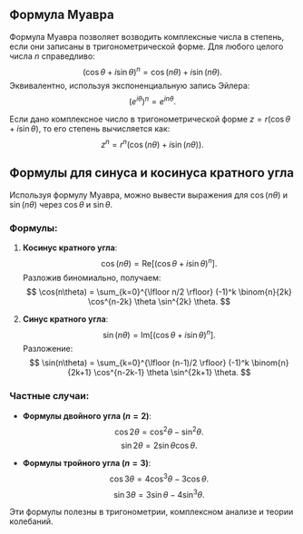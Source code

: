 

## Формула Муавра
Формула Муавра позволяет возводить комплексные числа в степень, если они записаны в тригонометрической форме. Для любого целого числа $n$ справедливо:
$$
(\cos \theta + i \sin \theta)^n = \cos(n\theta) + i \sin(n\theta).
$$
Эквивалентно, используя экспоненциальную запись Эйлера:
$$
(e^{i\theta})^n = e^{i n\theta}.
$$

Если дано комплексное число в тригонометрической форме $z = r(\cos \theta + i \sin \theta)$, то его степень вычисляется как:
$$
z^n = r^n (\cos(n\theta) + i \sin(n\theta)).
$$

## Формулы для синуса и косинуса кратного угла
Используя формулу Муавра, можно вывести выражения для $\cos(n\theta)$ и $\sin(n\theta)$ через $\cos\theta$ и $\sin\theta$.

### Формулы:
1. **Косинус кратного угла**:
   $$
   \cos(n\theta) = \text{Re}[(\cos \theta + i \sin \theta)^n].
   $$
   Разложив биномиально, получаем:
   $$
   \cos(n\theta) = \sum_{k=0}^{\lfloor n/2 \rfloor} (-1)^k \binom{n}{2k} \cos^{n-2k} \theta \sin^{2k} \theta.
   $$

2. **Синус кратного угла**:
   $$
   \sin(n\theta) = \text{Im}[(\cos \theta + i \sin \theta)^n].
   $$
   Разложение:
   $$
   \sin(n\theta) = \sum_{k=0}^{\lfloor (n-1)/2 \rfloor} (-1)^k \binom{n}{2k+1} \cos^{n-2k-1} \theta \sin^{2k+1} \theta.
   $$

### Частные случаи:
- **Формулы двойного угла ($n = 2$)**:
  $$
  \cos 2\theta = \cos^2 \theta - \sin^2 \theta.
  $$
  $$
  \sin 2\theta = 2\sin\theta \cos\theta.
  $$

- **Формулы тройного угла ($n = 3$)**:
  $$
  \cos 3\theta = 4\cos^3\theta - 3\cos\theta.
  $$
  $$
  \sin 3\theta = 3\sin\theta - 4\sin^3\theta.
  $$

Эти формулы полезны в тригонометрии, комплексном анализе и теории колебаний.
